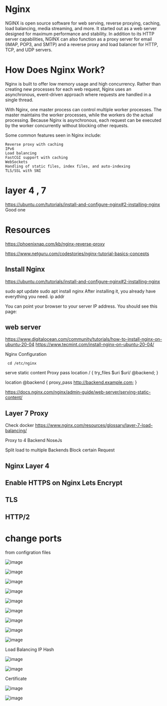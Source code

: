 # Nginx
NGINX is open source software for web serving, reverse proxying, caching, load balancing, media streaming, and more. It started out as a web server designed for maximum performance and stability. In addition to its HTTP server capabilities, NGINX can also function as a proxy server for email (IMAP, POP3, and SMTP) and a reverse proxy and load balancer for HTTP, TCP, and UDP servers.







# How Does Nginx Work?

Nginx is built to offer low memory usage and high concurrency. Rather than creating new processes for each web request, Nginx uses an asynchronous, event-driven approach where requests are handled in a single thread.

With Nginx, one master process can control multiple worker processes. The master maintains the worker processes, while the workers do the actual processing. Because Nginx is asynchronous, each request can be executed by the worker concurrently without blocking other requests.

Some common features seen in Nginx include:

    Reverse proxy with caching
    IPv6
    Load balancing
    FastCGI support with caching
    WebSockets
    Handling of static files, index files, and auto-indexing
    TLS/SSL with SNI



# layer 4 , 7




https://ubuntu.com/tutorials/install-and-configure-nginx#2-installing-nginx  Good one



# Resources
https://phoenixnap.com/kb/nginx-reverse-proxy


https://www.netguru.com/codestories/nginx-tutorial-basics-concepts




## Install Nginx
https://ubuntu.com/tutorials/install-and-configure-nginx#2-installing-nginx

sudo apt update
sudo apt install nginx
After installing it, you already have everything you need.
      ip addr

You can point your browser to your server IP address. You should see this page:









## web server 
https://www.digitalocean.com/community/tutorials/how-to-install-nginx-on-ubuntu-20-04 
https://www.tecmint.com/install-nginx-on-ubuntu-20-04/


Nginx Configuration

     cd /etc/nginx


serve static content
 Proxy pass 
location / {
    try_files $uri $uri/ @backend;
}

location @backend {
    proxy_pass http://backend.example.com;
}


https://docs.nginx.com/nginx/admin-guide/web-server/serving-static-content/

## Layer 7 Proxy 
Check docker 
https://www.nginx.com/resources/glossary/layer-7-load-balancing/



Proxy to 4 Backend NoseJs



 
Split load to multiple Backends 
Block certain Request
## Nginx Layer 4 
## Enable HTTPS on Nginx Lets Encrypt
## TLS 
## HTTP/2





# change ports 
from configration files

![image](https://user-images.githubusercontent.com/46167070/117734174-34723000-b1f3-11eb-832c-ab5d0526bf2a.png)



![image](https://user-images.githubusercontent.com/46167070/117734407-af3b4b00-b1f3-11eb-85bb-df66b290ddfe.png)




![image](https://user-images.githubusercontent.com/46167070/117737574-6c30a600-b1fa-11eb-9a7f-6359924db424.png)


![image](https://user-images.githubusercontent.com/46167070/117737701-b1ed6e80-b1fa-11eb-9134-13626cfd301e.png)


![image](https://user-images.githubusercontent.com/46167070/117737735-c7fb2f00-b1fa-11eb-9ce3-e878ad5a4c00.png)


![image](https://user-images.githubusercontent.com/46167070/117737872-0f81bb00-b1fb-11eb-8f68-cca21df04cd2.png)





![image](https://user-images.githubusercontent.com/46167070/117737907-22948b00-b1fb-11eb-933a-6d19bd683ea9.png)



![image](https://user-images.githubusercontent.com/46167070/117737957-350ec480-b1fb-11eb-9f9a-13380644ea0f.png)








![image](https://user-images.githubusercontent.com/46167070/117738014-58d20a80-b1fb-11eb-8837-c72e763d4fac.png)




Load Balancing IP Hash





![image](https://user-images.githubusercontent.com/46167070/117774619-0237f100-b23a-11eb-9299-a4cc04abe173.png)

![image](https://user-images.githubusercontent.com/46167070/117774839-2d224500-b23a-11eb-9c35-0f02b40eec21.png)


Certificate

![image](https://user-images.githubusercontent.com/46167070/117781932-71651380-b241-11eb-8ecf-69a4a28fdc74.png)






![image](https://user-images.githubusercontent.com/46167070/117784053-6d39f580-b243-11eb-9667-8ecadbeb67a5.png)






